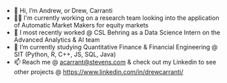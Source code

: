 - 👋 Hi, I’m Andrew, or Drew, Carranti
- 👨‍🔬 I'm currently working on a research team looking into the application of Automatic Market Makers for equity markets
- 💼 I most recently worked @ CSL Behring as a Data Science Intern on the Advanced Analytics & AI team
- 🌱 I’m currently studying Quantitative Finance & Financial Engineering @ SIT (Python, R, C++, JS, SQL, Java) 
- 📫 Reach me @ acarrant@stevens.com & check out my Linkedin to see other projects @ https://www.linkedin.com/in/drewcarranti/

<!---
drewcarranti/drewcarranti is a ✨ special ✨ repository because its `README.md` (this file) appears on your GitHub profile.
You can click the Preview link to take a look at your changes.
--->
